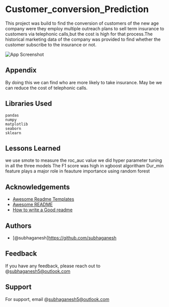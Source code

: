 
# Customer_conversion_Prediction

This project was build to find the conversion of customers of the new age company were they employ multiple outreach plans to sell term insurance to customers via telephonic calls,but the cost is high for that process.The historical marketing data of the company was provided to find whether the customer subscribe to the insurance or not.


![App Screenshot](https://www.shutterstock.com/image-illustration/3d-illustration-conversion-funnel-entry-600w-539917381.jpg)


## Appendix

By doing this we can find who are more likely to take insurance.
May be we can reduce the cost of telephonic calls.
## Libraries Used
    pandas
    numpy
    matplotlib
    seaborn
    sklearn

## Lessons Learned
 we use smote to measure the roc_auc value
 we did hyper parameter tuning in all the three models
 The F1 score was high in xgboost algoritham
 Dur_min feature plays a major role in feauture importance using random forest

## Acknowledgements

 - [Awesome Readme Templates](https://awesomeopensource.com/project/elangosundar/awesome-README-templates)
 - [Awesome README](https://github.com/matiassingers/awesome-readme)
 - [How to write a Good readme](https://bulldogjob.com/news/449-how-to-write-a-good-readme-for-your-github-project)


## Authors

- [@subhaganesh]https://github.com/subhaganesh


## Feedback

If you have any feedback, please reach out to @subhaganesh5@outlook.com


## Support

For support, email @subhaganesh5@outlook.com
